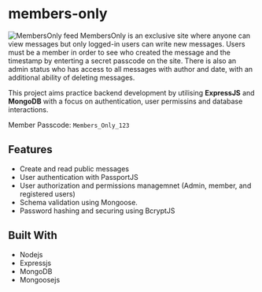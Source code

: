 # members-only
![MembersOnly feed](/public/images/Screenshot%202023-12-14%20at%202.26.14 pm.png)
MembersOnly is an exclusive site where anyone can view messages but only logged-in users can write new messages. Users must be a member in order to see who created the message and the timestamp by enterting a secret passcode on the site. There is also an admin status who has access to all messages with author and date, with an additional ability of deleting messages.

This project aims practice backend development by utilising <strong>ExpressJS</strong> and <strong>MongoDB</strong> with a focus on authentication, user permissins and database interactions.

Member Passcode: <code>Members_Only_123</code>

## Features
- Create and read public messages
- User authentication with PassportJS
- User authorization and permissions managemnet (Admin, member, and registered users)
- Schema validation using Mongoose.
- Password hashing and securing using BcryptJS

## Built With
- Nodejs
- Expressjs
- MongoDB
- Mongoosejs
